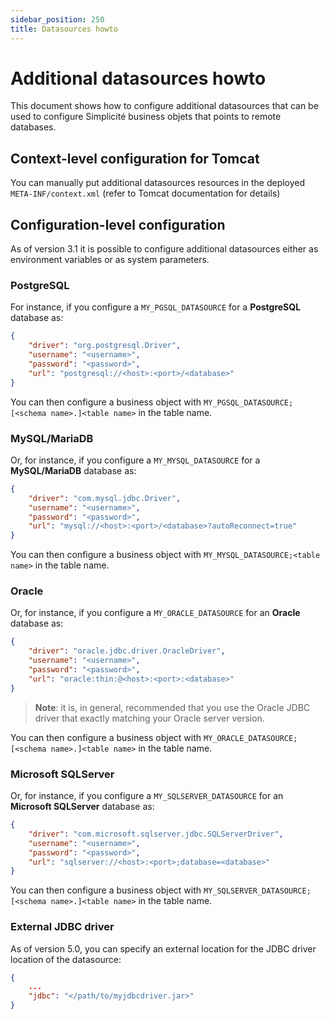 ```yaml
---
sidebar_position: 250
title: Datasources howto
---
```


Additional datasources howto
============================

This document shows how to configure additional datasources that can be used to configure Simplicité business objets that points to remote databases.

Context-level configuration for Tomcat
--------------------------------------

You can manually put additional datasources resources in the deployed `META-INF/context.xml` (refer to Tomcat documentation for details)

Configuration-level configuration
---------------------------------

As of version 3.1 it is possible to configure additional datasources either as environment variables or as system parameters.

### PostgreSQL

For instance, if you configure a `MY_PGSQL_DATASOURCE` for a **PostgreSQL** database as:

```json
{
	"driver": "org.postgresql.Driver",
	"username": "<username>",
	"password": "<password>",
	"url": "postgresql://<host>:<port>/<database>"
}
```

You can then configure a business object with `MY_PGSQL_DATASOURCE;[<schema name>.]<table name>` in the table name.

### MySQL/MariaDB

Or, for instance, if you configure a `MY_MYSQL_DATASOURCE` for a **MySQL/MariaDB** database as:

```json
{
	"driver": "com.mysql.jdbc.Driver",
	"username": "<username>",
	"password": "<password>",
	"url": "mysql://<host>:<port>/<database>?autoReconnect=true"
}
```

You can then configure a business object with `MY_MYSQL_DATASOURCE;<table name>` in the table name.

### Oracle

Or, for instance, if you configure a `MY_ORACLE_DATASOURCE` for an **Oracle** database as:

```json
{
	"driver": "oracle.jdbc.driver.OracleDriver",
	"username": "<username>",
	"password": "<password>",
	"url": "oracle:thin:@<host>:<port>:<database>"
}
```

> **Note**: it is, in general, recommended that you use the Oracle JDBC driver that exactly matching your Oracle server version.

You can then configure a business object with `MY_ORACLE_DATASOURCE;[<schema name>.]<table name>` in the table name.

### Microsoft SQLServer

Or, for instance, if you configure a `MY_SQLSERVER_DATASOURCE` for an **Microsoft SQLServer** database as:

```json
{
	"driver": "com.microsoft.sqlserver.jdbc.SQLServerDriver",
	"username": "<username>",
	"password": "<password>",
	"url": "sqlserver://<host>:<port>;database=<database>"
}
```

You can then configure a business object with `MY_SQLSERVER_DATASOURCE;[<schema name>.]<table name>` in the table name.

### External JDBC driver

As of version 5.0, you can specify an external location for the JDBC driver location of the datasource:

```json
{
	...
	"jdbc": "</path/to/myjdbcdriver.jar>"
}
```
